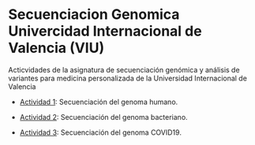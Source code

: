 # Secuenciacion Genomica Univercidad Internacional de Valencia (VIU)
Acticvidades de la asignatura de secuenciación genómica y análisis de variantes para medicina personalizada de la Universidad Internacional de Valencia

* [Actividad 1](actividad1): Secuenciación del genoma humano.

* [Actividad 2](actividad2): Secuenciación del genoma bacteriano.

* [Actividad 3](actividad2): Secuenciación del genoma COVID19.
